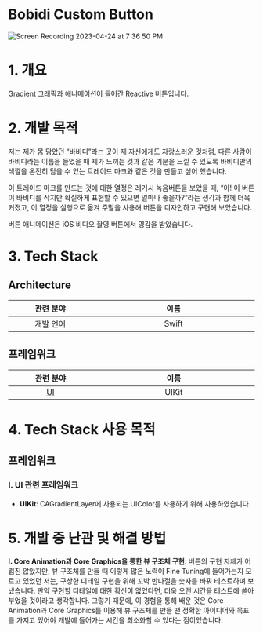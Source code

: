 # Bobidi Custom Button

![Screen Recording 2023-04-24 at 7 36 50 PM](https://user-images.githubusercontent.com/60580427/233976614-848d97cc-51fd-424e-b70d-0afd744c5308.gif)

# 1. 개요
Gradient 그래픽과 애니메이션이 들어간 Reactive 버튼입니다.

# 2. 개발 목적
저는 제가 몸 담았던 “바비디”라는 곳이 제 자신에게도 자랑스러운 것처럼, 다른 사람이 바비디라는 이름을 들었을 때 제가 느끼는 것과 같은 기분을 느낄 수 있도록 바비디만의 색깔을 온전히 담을 수 있는 트레이드 마크와 같은 것을 만들고 싶어 했습니다. 

이 트레이드 마크를 만드는 것에 대한 열정은 레거시 녹음버튼을 보았을 때, “아! 이 버튼이 바비디를 작지만 확실하게 표현할 수 있으면 얼마나 좋을까?”라는 생각과 함께 더욱 커졌고, 이 열정을 실행으로 옮겨 주말을 사용해 버튼을 디자인하고 구현해 보았습니다.

버튼 애니메이션은 iOS 비디오 촬영 버튼에서 영감을 받았습니다.

# 3. Tech Stack
## Architecture

<table width="1200px">
  <thead>
    <tr>
      <th width="400px">관련 분야</th>
      <th width="800px">이름</th>
    </tr>
  </thead>
  <tbody>
    <tr>
      <td align="center">개발 언어</td>
      <td align="center">Swift</td>
    </tr>
  </tbody>
</table>

## 프레임워크

<table width="1200px">
  <thead>
    <tr>
      <th width="400px">관련 분야</th>
      <th width="800px">이름</th>
    </tr>
  </thead>
  <tbody>
    <tr>
      <td align="center"><a href="https://github.com/JinhoLee93/portfolio/blob/main/Bobidi%20Custom%20Button%20(%40%20Bobidi%2C%20Inc)/README.md#i-ui-%EA%B4%80%EB%A0%A8-%ED%94%84%EB%A0%88%EC%9E%84%EC%9B%8C%ED%81%AC">UI</a></td>
      <td align="center">UIKit</td>
    </tr>
  </tbody>
</table>

# 4. Tech Stack 사용 목적
## 프레임워크
### I. UI 관련 프레임워크
- **UIKit**: CAGradientLayer에 사용되는 UIColor를 사용하기 위해 사용하였습니다. 

# 5. 개발 중 난관 및 해결 방법
**I. Core Animation과 Core Graphics을 통한 뷰 구조체 구현**: 버튼의 구현 자체가 어렵진 않았지만, 뷰 구조체를 만들 때 이렇게 많은 노력이 Fine Tuning에 들어가는지 모르고 있었던 저는, 구상한 디테일 구현을 위해 꼬박 반나절을 숫자를 바꿔 테스트하며 보냈습니다. 만약 구현할 디테일에 대한 확신이 없었다면, 더욱 오랜 시간을 테스트에 쏟아부었을 것이라고 생각합니다. 그렇기 때문에, 이 경험을 통해 배운 것은 Core Animation과 Core Graphics를 이용해 뷰 구조체를 만들 땐 정확한 아이디어와 목표를 가지고 있어야 개발에 들어가는 시간을 최소화할 수 있다는 점이었습니다.
